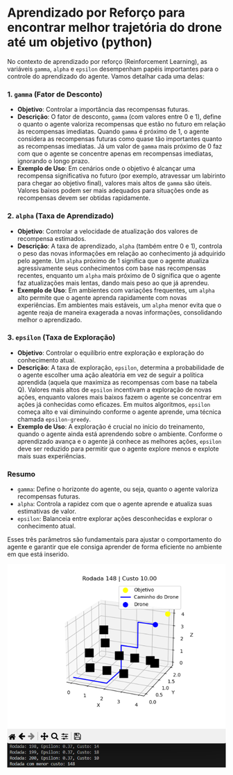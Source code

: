 # Aprendizado por Reforço para encontrar melhor trajetória do drone até um objetivo (python)

No contexto de aprendizado por reforço (Reinforcement Learning), as variáveis `gamma`, `alpha` e `epsilon` desempenham papéis importantes para o controle do aprendizado do agente. Vamos detalhar cada uma delas:

### 1. `gamma` (Fator de Desconto)
- **Objetivo**: Controlar a importância das recompensas futuras.
- **Descrição**: O fator de desconto, `gamma` (com valores entre 0 e 1), define o quanto o agente valoriza recompensas que estão no futuro em relação às recompensas imediatas. Quando `gamma` é próximo de 1, o agente considera as recompensas futuras como quase tão importantes quanto as recompensas imediatas. Já um valor de `gamma` mais próximo de 0 faz com que o agente se concentre apenas em recompensas imediatas, ignorando o longo prazo.
- **Exemplo de Uso**: Em cenários onde o objetivo é alcançar uma recompensa significativa no futuro (por exemplo, atravessar um labirinto para chegar ao objetivo final), valores mais altos de `gamma` são úteis. Valores baixos podem ser mais adequados para situações onde as recompensas devem ser obtidas rapidamente.

### 2. `alpha` (Taxa de Aprendizado)
- **Objetivo**: Controlar a velocidade de atualização dos valores de recompensa estimados.
- **Descrição**: A taxa de aprendizado, `alpha` (também entre 0 e 1), controla o peso das novas informações em relação ao conhecimento já adquirido pelo agente. Um `alpha` próximo de 1 significa que o agente atualiza agressivamente seus conhecimentos com base nas recompensas recentes, enquanto um `alpha` mais próximo de 0 significa que o agente faz atualizações mais lentas, dando mais peso ao que já aprendeu.
- **Exemplo de Uso**: Em ambientes com variações frequentes, um `alpha` alto permite que o agente aprenda rapidamente com novas experiências. Em ambientes mais estáveis, um `alpha` menor evita que o agente reaja de maneira exagerada a novas informações, consolidando melhor o aprendizado.

### 3. `epsilon` (Taxa de Exploração)
- **Objetivo**: Controlar o equilíbrio entre exploração e exploração do conhecimento atual.
- **Descrição**: A taxa de exploração, `epsilon`, determina a probabilidade de o agente escolher uma ação aleatória em vez de seguir a política aprendida (aquela que maximiza as recompensas com base na tabela Q). Valores mais altos de `epsilon` incentivam a exploração de novas ações, enquanto valores mais baixos fazem o agente se concentrar em ações já conhecidas como eficazes. Em muitos algoritmos, `epsilon` começa alto e vai diminuindo conforme o agente aprende, uma técnica chamada `epsilon-greedy`.
- **Exemplo de Uso**: A exploração é crucial no início do treinamento, quando o agente ainda está aprendendo sobre o ambiente. Conforme o aprendizado avança e o agente já conhece as melhores ações, `epsilon` deve ser reduzido para permitir que o agente explore menos e explote mais suas experiências.

### Resumo
- `gamma`: Define o horizonte do agente, ou seja, quanto o agente valoriza recompensas futuras.
- `alpha`: Controla a rapidez com que o agente aprende e atualiza suas estimativas de valor.
- `epsilon`: Balanceia entre explorar ações desconhecidas e explorar o conhecimento atual.

Esses três parâmetros são fundamentais para ajustar o comportamento do agente e garantir que ele consiga aprender de forma eficiente no ambiente em que está inserido.

![Imagem_rl](figures/drone_rl_best_episode.png)